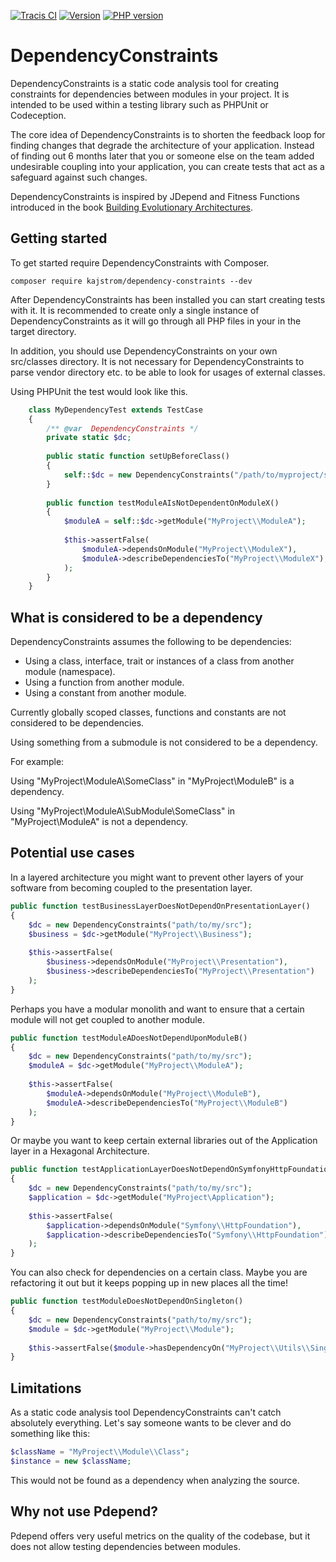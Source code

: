 [![Tracis CI](https://travis-ci.org/kajstrom/dependency-constraints.svg?branch=master)](https://travis-ci.org/kajstrom/dependency-constraints)
[![Version](https://img.shields.io/packagist/v/kajstrom/dependency-constraints.svg)](https://packagist.org/packages/kajstrom/dependency-constraints)
[![PHP version](https://img.shields.io/packagist/php-v/kajstrom/dependency-constraints.svg)](https://packagist.org/packages/kajstrom/dependency-constraints)

# DependencyConstraints

DependencyConstraints is a static code analysis tool for creating constraints for dependencies between modules in your project.
It is intended to be used within a testing library such as PHPUnit or Codeception.

The core idea of DependencyConstraints is to shorten the feedback loop for finding changes that degrade the architecture of your application.
Instead of finding out 6 months later that you or someone else on the team added undesirable coupling into your application,
you can create tests that act as a safeguard against such changes.

DependencyConstraints is inspired by JDepend and Fitness Functions introduced in the book [Building Evolutionary Architectures](https://www.thoughtworks.com/books/building-evolutionary-architectures).

## Getting started

To get started require DependencyConstraints with Composer.

```
composer require kajstrom/dependency-constraints --dev
```

After DependencyConstraints has been installed you can start creating tests with it.
It is recommended to create only a single instance of DependencyConstraints as it will
go through all PHP files in your in the target directory.

In addition, you should use DependencyConstraints on your own src/classes directory. It is not necessary for
DependencyConstraints to parse vendor directory etc. to be able to look for
usages of external classes.

Using PHPUnit the test would look like this.
```php
    class MyDependencyTest extends TestCase
    {
        /** @var  DependencyConstraints */
        private static $dc;
    
        public static function setUpBeforeClass()
        {
            self::$dc = new DependencyConstraints("/path/to/myproject/src");
        }
    
        public function testModuleAIsNotDependentOnModuleX()
        {
            $moduleA = self::$dc->getModule("MyProject\\ModuleA");
    
            $this->assertFalse(
                $moduleA->dependsOnModule("MyProject\\ModuleX"),
                $moduleA->describeDependenciesTo("MyProject\\ModuleX"),
            );
        }
    }
```

## What is considered to be a dependency

DependencyConstraints assumes the following to be dependencies:
- Using a class, interface, trait or instances of a class from another module (namespace).
- Using a function from another module.
- Using a constant from another module.

Currently globally scoped classes, functions and constants are not considered to be dependencies.

Using something from a submodule is not considered to be a dependency.

For example:

Using "MyProject\ModuleA\SomeClass" in "MyProject\ModuleB" is a dependency.

Using "MyProject\ModuleA\SubModule\SomeClass" in "MyProject\ModuleA" is not a dependency.

## Potential use cases

In a layered architecture you might want to prevent other layers of your software from becoming coupled to the presentation layer.

```php
public function testBusinessLayerDoesNotDependOnPresentationLayer()
{
    $dc = new DependencyConstraints("path/to/my/src");
    $business = $dc->getModule("MyProject\\Business");
    
    $this->assertFalse(
        $business->dependsOnModule("MyProject\\Presentation"),
        $business->describeDependenciesTo("MyProject\\Presentation")
    );
}
```

Perhaps you have a modular monolith and want to ensure that a certain module will not get coupled to another module.

```php
public function testModuleADoesNotDependUponModuleB()
{
    $dc = new DependencyConstraints("path/to/my/src");
    $moduleA = $dc->getModule("MyProject\\ModuleA");
    
    $this->assertFalse(
        $moduleA->dependsOnModule("MyProject\\ModuleB"),
        $moduleA->describeDependenciesTo("MyProject\\ModuleB")
    );
}
```

Or maybe you want to keep certain external libraries out of the Application layer in a Hexagonal Architecture.
```php
public function testApplicationLayerDoesNotDependOnSymfonyHttpFoundation()
{
    $dc = new DependencyConstraints("path/to/my/src");
    $application = $dc->getModule("MyProject\Application");
    
    $this->assertFalse(
        $application->dependsOnModule("Symfony\\HttpFoundation"),
        $application->describeDependenciesTo("Symfony\\HttpFoundation")
    );
}
```

You can also check for dependencies on a certain class. Maybe you are refactoring it out but it keeps popping up in new places all the time!

```php
public function testModuleDoesNotDependOnSingleton()
{
    $dc = new DependencyConstraints("path/to/my/src");
    $module = $dc->getModule("MyProject\\Module");
    
    $this->assertFalse($module->hasDependencyOn("MyProject\\Utils\\SingletonThatSeemedAGoodIdeaBackThen");
}
``` 

## Limitations

As a static code analysis tool DependencyConstraints can't catch absolutely everything. Let's say someone wants to be clever and do something like this:

```php
$className = "MyProject\\Module\\Class";
$instance = new $className;
```

This would not be found as a dependency when analyzing the source.

## Why not use Pdepend?

Pdepend offers very useful metrics on the quality of the codebase, but it does not allow testing dependencies between modules.